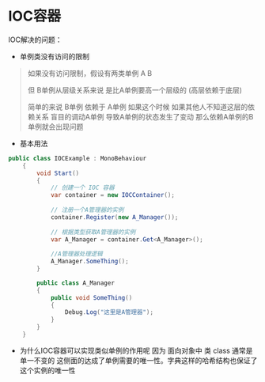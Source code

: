 # IOC容器

IOC解决的问题：
* 单例类没有访问的限制

> 如果没有访问限制，假设有两类单例 A B 
>
> 但 B单例从层级关系来说 是比A单例要高一个层级的  (高层依赖于底层)
>
> 简单的来说 B单例 依赖于 A单例 如果这个时候 如果其他人不知道这层的依赖关系 盲目的调动A单例 导致A单例的状态发生了变动 那么依赖A单例的B单例就会出现问题 

* 基本用法

```C#
public class IOCExample : MonoBehaviour
    {
        void Start()
        {
            // 创建一个 IOC 容器
            var container = new IOCContainer();
            
            // 注册一个A管理器的实例
            container.Register(new A_Manager());
            
            // 根据类型获取A管理器的实例
            var A_Manager = container.Get<A_Manager>();
            
            //A管理器处理逻辑
            A_Manager.SomeThing();
        }

        public class A_Manager
        {
            public void SomeThing()
            {
                Debug.Log("这里是A管理器");
            }
        }
    }
```

* 为什么IOC容器可以实现类似单例的作用呢 因为 面向对象中 类 class 通常是单一不变的 这侧面的达成了单例需要的唯一性。字典这样的哈希结构也保证了这个实例的唯一性